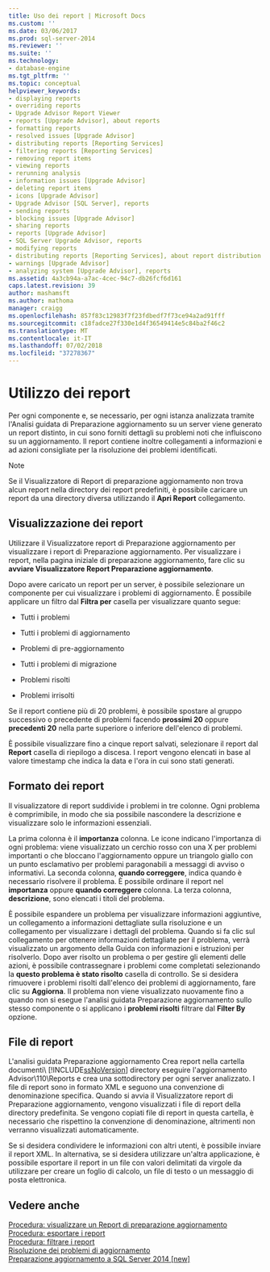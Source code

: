 ```yaml
---
title: Uso dei report | Microsoft Docs
ms.custom: ''
ms.date: 03/06/2017
ms.prod: sql-server-2014
ms.reviewer: ''
ms.suite: ''
ms.technology:
- database-engine
ms.tgt_pltfrm: ''
ms.topic: conceptual
helpviewer_keywords:
- displaying reports
- overriding reports
- Upgrade Advisor Report Viewer
- reports [Upgrade Advisor], about reports
- formatting reports
- resolved issues [Upgrade Advisor]
- distributing reports [Reporting Services]
- filtering reports [Reporting Services]
- removing report items
- viewing reports
- rerunning analysis
- information issues [Upgrade Advisor]
- deleting report items
- icons [Upgrade Advisor]
- Upgrade Advisor [SQL Server], reports
- sending reports
- blocking issues [Upgrade Advisor]
- sharing reports
- reports [Upgrade Advisor]
- SQL Server Upgrade Advisor, reports
- modifying reports
- distributing reports [Reporting Services], about report distribution
- warnings [Upgrade Advisor]
- analyzing system [Upgrade Advisor], reports
ms.assetid: 4a3cb94a-a7ac-4cec-94c7-db26fcf6d161
caps.latest.revision: 39
author: mashamsft
ms.author: mathoma
manager: craigg
ms.openlocfilehash: 857f83c12983f7f23fdbedf7f73ce94a2ad91fff
ms.sourcegitcommit: c18fadce27f330e1d4f36549414e5c84ba2f46c2
ms.translationtype: MT
ms.contentlocale: it-IT
ms.lasthandoff: 07/02/2018
ms.locfileid: "37278367"
---
```

# <a name="using-reports"></a>Utilizzo dei report
  Per ogni componente e, se necessario, per ogni istanza analizzata tramite l'Analisi guidata di Preparazione aggiornamento su un server viene generato un report distinto, in cui sono forniti dettagli su problemi noti che influiscono su un aggiornamento. Il report contiene inoltre collegamenti a informazioni e ad azioni consigliate per la risoluzione dei problemi identificati.  
  
> [!NOTE]  
>  Se il Visualizzatore di Report di preparazione aggiornamento non trova alcun report nella directory dei report predefiniti, è possibile caricare un report da una directory diversa utilizzando il **Apri Report** collegamento.  
  
## <a name="viewing-reports"></a>Visualizzazione dei report  
 Utilizzare il Visualizzatore report di Preparazione aggiornamento per visualizzare i report di Preparazione aggiornamento. Per visualizzare i report, nella pagina iniziale di preparazione aggiornamento, fare clic su **avviare Visualizzatore Report Preparazione aggiornamento**.  
  
 Dopo avere caricato un report per un server, è possibile selezionare un componente per cui visualizzare i problemi di aggiornamento. È possibile applicare un filtro dal **Filtra per** casella per visualizzare quanto segue:  
  
-   Tutti i problemi  
  
-   Tutti i problemi di aggiornamento  
  
-   Problemi di pre-aggiornamento  
  
-   Tutti i problemi di migrazione  
  
-   Problemi risolti  
  
-   Problemi irrisolti  
  
 Se il report contiene più di 20 problemi, è possibile spostare al gruppo successivo o precedente di problemi facendo **prossimi 20** oppure **precedenti 20** nella parte superiore o inferiore dell'elenco di problemi.  
  
 È possibile visualizzare fino a cinque report salvati, selezionare il report dal **Report** casella di riepilogo a discesa. I report vengono elencati in base al valore timestamp che indica la data e l'ora in cui sono stati generati.  
  
## <a name="report-format"></a>Formato dei report  
 Il visualizzatore di report suddivide i problemi in tre colonne. Ogni problema è comprimibile, in modo che sia possibile nascondere la descrizione e visualizzare solo le informazioni essenziali.  
  
 La prima colonna è il **importanza** colonna. Le icone indicano l'importanza di ogni problema: viene visualizzato un cerchio rosso con una X per problemi importanti o che bloccano l'aggiornamento oppure un triangolo giallo con un punto esclamativo per problemi paragonabili a messaggi di avviso o informativi. La seconda colonna, **quando correggere**, indica quando è necessario risolvere il problema. È possibile ordinare il report nel **importanza** oppure **quando correggere** colonna. La terza colonna, **descrizione**, sono elencati i titoli del problema.  
  
 È possibile espandere un problema per visualizzare informazioni aggiuntive, un collegamento a informazioni dettagliate sulla risoluzione e un collegamento per visualizzare i dettagli del problema. Quando si fa clic sul collegamento per ottenere informazioni dettagliate per il problema, verrà visualizzato un argomento della Guida con informazioni e istruzioni per risolverlo. Dopo aver risolto un problema o per gestire gli elementi delle azioni, è possibile contrassegnare i problemi come completati selezionando la **questo problema è stato risolto** casella di controllo. Se si desidera rimuovere i problemi risolti dall'elenco dei problemi di aggiornamento, fare clic su **Aggiorna**. Il problema non viene visualizzato nuovamente fino a quando non si esegue l'analisi guidata Preparazione aggiornamento sullo stesso componente o si applicano i **problemi risolti** filtrare dal **Filter By** opzione.  
  
## <a name="report-files"></a>File di report  
 L'analisi guidata Preparazione aggiornamento Crea report nella cartella documenti\\ [!INCLUDE[ssNoVersion](../../includes/ssnoversion-md.md)] directory eseguire l'aggiornamento Advisor\110\Reports e crea una sottodirectory per ogni server analizzato. I file di report sono in formato XML e seguono una convenzione di denominazione specifica. Quando si avvia il Visualizzatore report di Preparazione aggiornamento, vengono visualizzati i file di report della directory predefinita. Se vengono copiati file di report in questa cartella, è necessario che rispettino la convenzione di denominazione, altrimenti non verranno visualizzati automaticamente.  
  
 Se si desidera condividere le informazioni con altri utenti, è possibile inviare il report XML. In alternativa, se si desidera utilizzare un'altra applicazione, è possibile esportare il report in un file con valori delimitati da virgole da utilizzare per creare un foglio di calcolo, un file di testo o un messaggio di posta elettronica.  
  
## <a name="see-also"></a>Vedere anche  
 [Procedura: visualizzare un Report di preparazione aggiornamento](../../../2014/sql-server/install/how-to-view-an-upgrade-advisor-report.md)   
 [Procedura: esportare i report](../../../2014/sql-server/install/how-to-export-reports.md)   
 [Procedura: filtrare i report](../../../2014/sql-server/install/how-to-filter-reports.md)   
 [Risoluzione dei problemi di aggiornamento](../../../2014/sql-server/install/resolving-upgrade-issues.md)   
 [Preparazione aggiornamento a SQL Server 2014 &#91;new&#93;](/sql/2014/sql-server/install/sql-server-2014-upgrade-advisor)  
  
  
